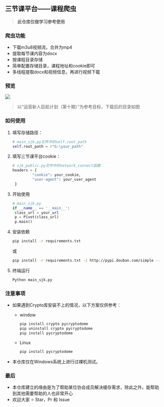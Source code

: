 ## 三节课平台——课程爬虫

> **此仓库仅做学习参考使用**



### 爬虫功能

+ 下载m3u8视频流，合并为mp4
+ 提取每节课内容为docx
+ 按课程目录存储
+ 简单配置存储目录，课程地址和cookie即可
+ 多线程提取docx和视频信息，再进行视频下载



### 预览

![](https://i.loli.net/2020/08/15/zJW51VfQABTqPv2.png)

> 以“运营新人启航计划（第十期）”为参考目标，下载后的目录如图



### 如何使用

1. 填写存储路径：

   ```python
   # main_sjk.py文件中的self.root_path
   self.root_path = r"G:\your_path"
   ```

   

2. 填写三节课平台cookie：

   ```python
   # sjk_public.py文件中的network_connect函数
   headers = {
   			"cookie": your_cookie,
   			"user-agent": your_user_agent
   	}
   ```

   

3. 开始使用

   ```python
   # main_sjk.py
   if __name__ == '__main__':
   	class_url = your_url
   	p = Pivot(class_url)
   	p.main()
   
   ```

4. 安装依赖

   ```bash
   pip install -r requirements.txt
   ```

   或

   ```bash
   pip install -r requirements.txt -i http://pypi.douban.com/simple --trusted-host pypi.douban.com
   ```

5. 终端运行

   ```bash
   Python main_sjk.py
   ```



### 注意事项

+ 如果遇到Crypto库安装不上的情况，以下方案仅供参考：

  + window

    ```bash
    pip install crypto pycryptodome
    pip uninstall crypto pycryptodome
    pip install pycryptodome
    ```

  + Linux

    ```bash
    pip install pycryptodome
    ```

+ 本仓库仅在Windows系统上进行过裸机测试。



### 最后

+ 本仓库建立的缘由是为了帮助某位协会成员解决缓存需求，除此之外，能帮助到其他需要帮助的人也非常开心
+ 欢迎大家 :star: Star，Pr 和 Issue